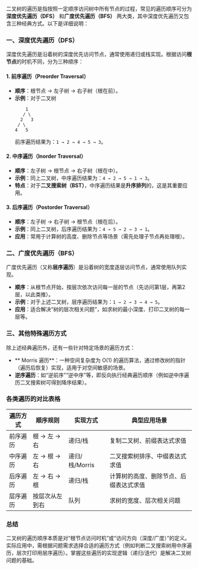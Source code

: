 二叉树的遍历是指按照一定顺序访问树中所有节点的过程，常见的遍历顺序可分为**深度优先遍历（DFS）** 和**广度优先遍历（BFS）** 两大类，其中深度优先遍历又包含三种经典方式。以下是详细说明：


### **一、深度优先遍历（DFS）**
深度优先遍历是沿着树的深度优先访问节点，通常使用递归或栈实现。根据访问**根节点**的时机不同，分为三种顺序：

#### 1. **前序遍历（Preorder Traversal）**
- **顺序**：根节点 → 左子树 → 右子树（根在前）。
- **示例**：对于二叉树  
  ```
      1
     / \
    2   3
   / \
  4   5
  ```
  前序遍历结果为：`1 → 2 → 4 → 5 → 3`。

#### 2. **中序遍历（Inorder Traversal）**
- **顺序**：左子树 → 根节点 → 右子树（根在中）。
- **示例**：同上二叉树，中序遍历结果为：`4 → 2 → 5 → 1 → 3`。  
- **特点**：对于**二叉搜索树（BST）**，中序遍历结果是**升序排列**的，这是其重要应用。

#### 3. **后序遍历（Postorder Traversal）**
- **顺序**：左子树 → 右子树 → 根节点（根在后）。
- **示例**：同上二叉树，后序遍历结果为：`4 → 5 → 2 → 3 → 1`。
- **应用**：常用于计算树的高度、删除节点等场景（需先处理子节点再处理根）。


### **二、广度优先遍历（BFS）**
广度优先遍历（又称**层序遍历**）是沿着树的宽度逐层访问节点，通常使用队列实现。

- **顺序**：从根节点开始，按层次依次访问每一层的节点（先访问第1层，再第2层，以此类推）。
- **示例**：对于上述二叉树，层序遍历结果为：`1 → 2 → 3 → 4 → 5`。
- **应用**：适合解决“树的层次相关问题”，如求树的最小深度、打印二叉树的每一层等。


### **三、其他特殊遍历方式**
除上述经典遍历外，还有一些针对特定场景的遍历方式：
- ** Morris 遍历**：一种空间复杂度为 O(1) 的遍历算法，通过修改树的指针（遍历后恢复）实现，适用于对空间敏感的场景。
- **逆序遍历**：如“逆前序”“逆中序”等，即反向执行经典遍历顺序（例如逆中序遍历二叉搜索树可得到降序结果）。


### **各类遍历的对比表格**
| 遍历方式   | 顺序规则               | 实现方式       | 典型应用场景                     |
|------------|------------------------|----------------|----------------------------------|
| 前序遍历   | 根 → 左 → 右           | 递归/栈        | 复制二叉树、前缀表达式求值       |
| 中序遍历   | 左 → 根 → 右           | 递归/栈/Morris | 二叉搜索树排序、中缀表达式求值   |
| 后序遍历   | 左 → 右 → 根           | 递归/栈        | 计算树的高度、删除节点、后缀表达式求值 |
| 层序遍历   | 按层次从左到右         | 队列           | 求树的宽度、层次相关问题         |


### **总结**
二叉树的遍历顺序本质是对“根节点访问时机”或“访问方向（深度/广度）”的定义。实际应用中，需根据问题需求选择合适的遍历方式（例如判断二叉搜索树用中序遍历，层次打印用层序遍历）。掌握这些遍历的实现逻辑（递归/迭代）是解决二叉树问题的基础。